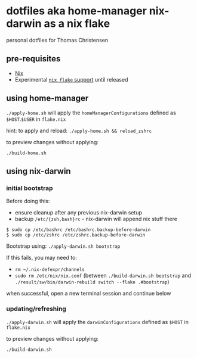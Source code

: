 # dotfiles aka home-manager nix-darwin as a nix flake

personal dotfiles for Thomas Christensen

## pre-requisites

- [Nix](https://nixos.org/manual/nix/stable/#chap-installation)
- Experimental [`nix flake` support](https://nixos.wiki/wiki/flakes#Installing_flakes) until released

## using home-manager

`./apply-home.sh` will apply the `homeManagerConfigurations` defined as `$HOST`.`$USER` in `flake.nix`

hint: to apply and reload: `./apply-home.sh && reload_zshrc`

to preview changes without applying:

`./build-home.sh`

## using nix-darwin

### initial bootstrap

Before doing this:
- ensure cleanup after any previous nix-darwin setup
- backup `/etc/{zsh,bash}rc` - nix-darwin will append nix stuff there
```
$ sudo cp /etc/bashrc /etc/bashrc.backup-before-darwin
$ sudo cp /etc/zshrc /etc/zshrc.backup-before-darwin
```

Bootstrap using: `./apply-darwin.sh bootstrap`

If this fails, you may need to:
- `rm ~/.nix-defexpr/channels`
- `sudo rm /etc/nix/nix.conf` (between `./build-darwin.sh bootstrap` and `./result/sw/bin/darwin-rebuild switch --flake .#bootstrap`)

when successful, open a new terminal session and continue below

### updating/refreshing

`./apply-darwin.sh` will apply the `darwinConfigurations` defined as `$HOST` in `flake.nix`

to preview changes without applying:

`./build-darwin.sh`
